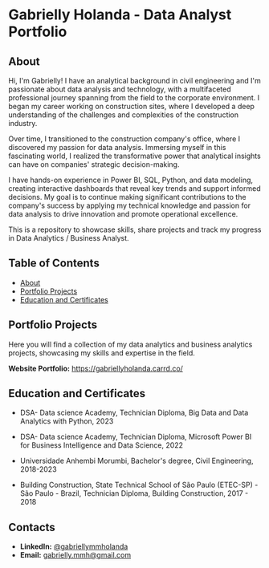 # Gabrielly Holanda - Data Analyst Portfolio
## About
Hi, I'm Gabrielly! 
I have an analytical background in civil engineering and I'm passionate about data analysis and technology, with a multifaceted professional journey spanning from the field to the corporate environment. I began my career working on construction sites, where I developed a deep understanding of the challenges and complexities of the construction industry.

Over time, I transitioned to the construction company's office, where I discovered my passion for data analysis. Immersing myself in this fascinating world, I realized the transformative power that analytical insights can have on companies' strategic decision-making.

I have hands-on experience in Power BI, SQL, Python, and data modeling, creating interactive dashboards that reveal key trends and support informed decisions.
My goal is to continue making significant contributions to the company's success by applying my technical knowledge and passion for data analysis to drive innovation and promote operational excellence.

This is a repository to showcase skills, share projects and track my progress in Data Analytics / Business Analyst.

## Table of Contents
- [About](https://github.com/masegaby/Data-Analysis-Portfolio/edit/main/README.md#about)
- [Portfolio Projects](https://github.com/masegaby/Data-Analysis-Portfolio/edit/main/README.md#Portfolio-Projects)
- [Education and Certificates](https://github.com/masegaby/Data-Analysis-Portfolio/edit/main/README.md#Education-and-Certificates)

## Portfolio Projects
Here you will find a collection of my data analytics and business analytics projects, showcasing my skills and expertise in the field.

**Website Portfolio:** https://gabriellyholanda.carrd.co/

## Education and Certificates
- DSA- Data science Academy,
Technician Diploma, 
Big Data and Data Analytics with Python,
2023

- DSA- Data science Academy,
Technician Diploma,
Microsoft Power BI for Business Intelligence and Data Science,
2022

- Universidade Anhembi Morumbi,
Bachelor's degree,
Civil Engineering,
2018-2023

- Building Construction, State Technical School of São Paulo (ETEC-SP) - São Paulo - Brazil,
Technician Diploma, 
Building Construction,
2017 - 2018

## Contacts
- **LinkedIn:** [@gabriellymmholanda](https://www.linkedin.com/in/gabriellymmholanda/)
- **Email:** gabrielly.mmh@gmail.com
